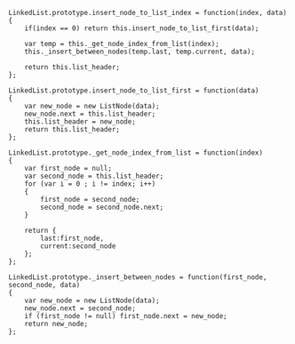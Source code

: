     LinkedList.prototype.insert_node_to_list_index = function(index, data)
    {
        if(index == 0) return this.insert_node_to_list_first(data);

        var temp = this._get_node_index_from_list(index);
        this._insert_between_nodes(temp.last, temp.current, data);

        return this.list_header;
    };

    LinkedList.prototype.insert_node_to_list_first = function(data)
    {
        var new_node = new ListNode(data);
        new_node.next = this.list_header;
        this.list_header = new_node;
        return this.list_header;
    };

    LinkedList.prototype._get_node_index_from_list = function(index)
    {
        var first_node = null;
        var second_node = this.list_header;
        for (var i = 0 ; i != index; i++)
        {
            first_node = second_node;
            second_node = second_node.next;
        }

        return {
            last:first_node,
            current:second_node
        };
    };

    LinkedList.prototype._insert_between_nodes = function(first_node, second_node, data)
    {
        var new_node = new ListNode(data);
        new_node.next = second_node;
        if (first_node != null) first_node.next = new_node;
        return new_node;
    };
